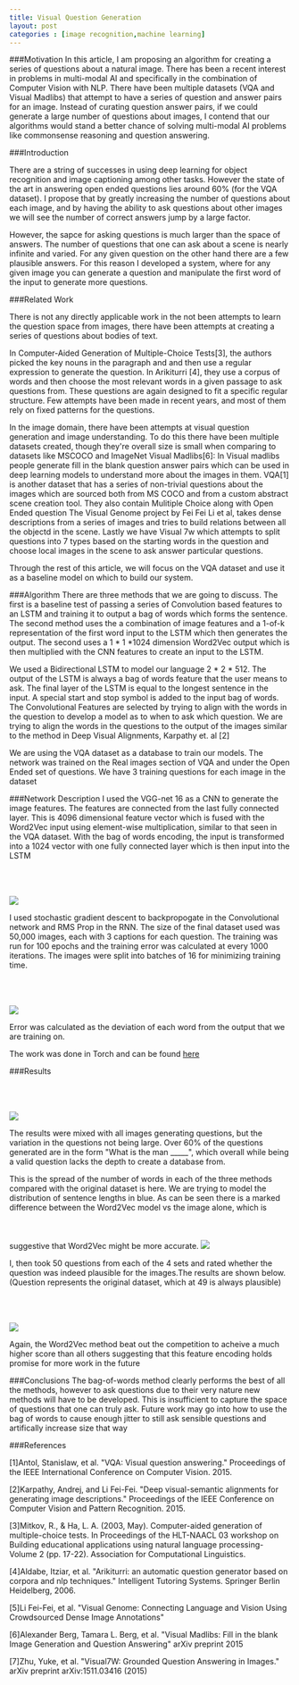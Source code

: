 ```yaml
---
title: Visual Question Generation
layout: post
categories : [image recognition,machine learning]
---
```



###Motivation
In this article, I am proposing an algorithm for creating a series of questions about a natural image. There has been a recent interest in problems in multi-modal AI and specifically in the combination of Computer Vision with NLP. There have been multiple datasets (VQA and Visual Madlibs) that attempt to have a series of question and answer pairs for an image. Instead of curating question answer pairs, if we could generate a large number of questions about images, I contend that our algorithms would stand a better chance of solving multi-modal AI problems like commonsense reasoning and question answering. 

###Introduction

There are a string of successes in using deep learning for object recognition and image captioning among other tasks. However the state of the art in answering open ended questions lies around 60% (for the VQA dataset). I propose that by greatly increasing the number of questions about each image, and by having the ability to ask questions about other images we will see the number of correct answers jump by a large factor.

However, the sapce for asking questions is much larger than the space of answers. The number of questions that one can ask about a scene is nearly infinite and varied. For any given question on the other hand there are a few plausible answers. For this reason I developed a system, where for any given image you can generate a question and manipulate the first word of the input to generate more questions. 

###Related Work

There is not any directly applicable work in the   not been attempts to learn the question space from images, there have been attempts at creating a series of questions about bodies of text.

In Computer-Aided Generation of Multiple-Choice Tests[3], the authors picked the key nouns in the paragraph and and then use a regular expression to generate the question. In Arikiturri [4], they use a corpus of words and then choose the most relevant words in a given passage to ask questions from. These questions are again designed to fit a specific regular structure. Few attempts have been made in recent years, and most of them rely on fixed patterns for the questions.

In the image domain, there have been attempts at visual question generation and image understanding. To do this there have been multiple datasets created, though they're overall size is small when comparing to datasets like MSCOCO and ImageNet
Visual Madlibs[6]: In Visual madlibs people generate fill in the blank question answer pairs which can be used in deep learning models to understand more about the images in them. VQA[1] is another dataset that has a series of non-trivial questions about the images which are sourced both from MS COCO and from a custom abstract scene creation tool. They also contain Mulitiple Choice along with Open Ended question The Visual Genome project by Fei Fei Li et al, takes dense descriptions from a series of images and tries to build relations between all the objectd in the scene. Lastly we have Visual 7w which attempts to split questions into 7 types based on the starting words in the question and choose local images in the scene to ask answer particular questions. 

Through the rest of this article, we will focus on the VQA dataset and use it as a baseline model on which to build our system.

###Algorithm
There are three methods that we are going to discuss. The first is a baseline test of passing a series of Convolution based features to an LSTM and training it to output a bag of words which forms the sentence. The second method uses the a combination of image features and a 1-of-k representation of the first word input to the LSTM which then generates the output. The second uses a 1 * 1 *1024 dimension Word2Vec output which is then multiplied with the CNN features to create an input to the LSTM.

We used a Bidirectional LSTM to model our language 2 * 2 * 512. The output of the LSTM is always a bag of words feature that the user means to ask. The final layer of the LSTM is equal to the longest sentence in the input. A special start and stop symbol is added to the input bag of words. The Convolutional Features are selected by trying to align with the words in the question to develop a model as to when to ask which question. We are trying to align the words in the questions to the output of the images similar to the method in Deep Visual Alignments, Karpathy et. al [2]

We are using the VQA dataset as a database to train our models. The network was trained on the Real images section of VQA and under the Open Ended set of questions. We have 3 training questions for each image in the dataset


###Network Description
I used the VGG-net 16 as a CNN to generate the image features. The features are connected from the last fully connected layer. This is 4096 dimensional feature vector which is fused with the Word2Vec input using element-wise multiplication, similar to that seen in the VQA dataset. With the bag of words encoding, the input is transformed into a 1024 vector with one fully connected layer which is then input into the LSTM

<img src='{{site.url}}/assets/{{page.date| date: "%Y-%m-%d" }}/network.png' style="margin-top:50px"/>

I used stochastic gradient descent to backpropogate in the Convolutional network and RMS Prop in the RNN. The size of the final dataset used was 50,000 images, each with 3 captions for each question. The training was run for 100 epochs and the training error was calculated at every 1000 iterations. The images were split into batches of 16 for minimizing training time.

<img src='{{site.url}}/assets/{{page.date| date: "%Y-%m-%d" }}/training error .png' style="margin-top:50px"/>

Error was calculated as the deviation of each word from the output that we are training on. 

The work was done in Torch and can be found [here](https://github.com/cjds/WhatIsTheMan)

###Results

<img src='{{site.url}}/assets/{{page.date| date: "%Y-%m-%d" }}/version.png' style="margin-top:50px"/>

The results were mixed with all images generating questions, but the variation in the questions not being large. Over 60% of the questions generated are in the form "What is the man _____", which overall while being a valid question lacks the depth to create a database from.

This is the spread of the number of words in each of the three methods compared with the original dataset is here. We are trying to model the distribution of sentence lengths in blue. As can be seen there is a marked difference between the Word2Vec model vs the image alone, which is suggestive that Word2Vec might be more accurate.
<img src='{{site.url}}/assets/{{page.date| date: "%Y-%m-%d" }}/sentence distribution.png' style="margin-top:50px"/>


I, then took 50 questions from each of the 4 sets and rated whether the question was indeed plausible for the images.The results are shown below. (Question represents the original dataset, which at 49 is always plausible) 

<img src='{{site.url}}/assets/{{page.date| date: "%Y-%m-%d" }}/number.png' style="margin-top:50px"/>

Again, the Word2Vec method beat out the competition to acheive a much higher score than all others suggesting that this feature encoding holds promise for more work in the future

###Conclusions
The bag-of-words method clearly performs the best of all the methods, however to ask questions due to their very nature new methods will have to be developed. This is insufficient to capture the space of questions that one can truly ask. Future work may go into how to use the bag of words to cause enough jitter to still ask sensible questions and artifically increase size that way

###References

[1]Antol, Stanislaw, et al. "VQA: Visual question answering." Proceedings of the IEEE International Conference on Computer Vision. 2015.

[2]Karpathy, Andrej, and Li Fei-Fei. "Deep visual-semantic alignments for generating image descriptions." Proceedings of the IEEE Conference on Computer Vision and Pattern Recognition. 2015.

[3]Mitkov, R., & Ha, L. A. (2003, May). Computer-aided generation of multiple-choice tests. In Proceedings of the HLT-NAACL 03 workshop on Building educational applications using natural language processing-Volume 2 (pp. 17-22). Association for Computational Linguistics.

[4]Aldabe, Itziar, et al. "Arikiturri: an automatic question generator based on corpora and nlp techniques." Intelligent Tutoring Systems. Springer Berlin Heidelberg, 2006.

[5]Li Fei-Fei, et al. "Visual Genome: Connecting Language and Vision Using Crowdsourced Dense Image Annotations"

[6]Alexander Berg, Tamara L. Berg, et al. "Visual Madlibs: Fill in the blank Image Generation and Question Answering" arXiv preprint 2015 

[7]Zhu, Yuke, et al. "Visual7W: Grounded Question Answering in Images." arXiv preprint arXiv:1511.03416 (2015)
